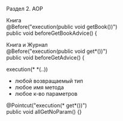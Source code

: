Раздел 2. AOP

Книга  
@Before("execution(public void getBook())")  
public void beforeGetBookAdvice() {

Книга и Журнал  
@Before("execution(public void get*())")  
public void beforeGetAdvice() {

execution(* *(..)) 
- любой возвращаемый тип
- любое имя метода
- любое к-во параметров

@Pointcut("execution(* get*())")  
public void allGetNoParam() {} 
